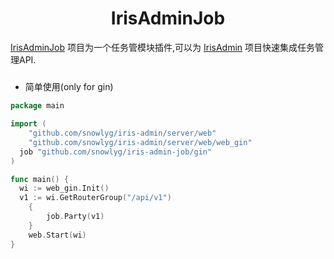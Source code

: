 <h1 align="center">IrisAdminJob</h1>

[IrisAdminJob](https://www.github.com/snowlyg/iris-admin-job) 项目为一个任务管模块插件,可以为 [IrisAdmin](https://www.github.com/snowlyg/iris-admin) 项目快速集成任务管理API.

#####
- 简单使用(only for gin)
```go
package main

import (
	"github.com/snowlyg/iris-admin/server/web"
	"github.com/snowlyg/iris-admin/server/web/web_gin"
  job "github.com/snowlyg/iris-admin-job/gin"
)

func main() {
  wi := web_gin.Init()
  v1 := wi.GetRouterGroup("/api/v1")
	{
		job.Party(v1)
	}
	web.Start(wi)
}

```